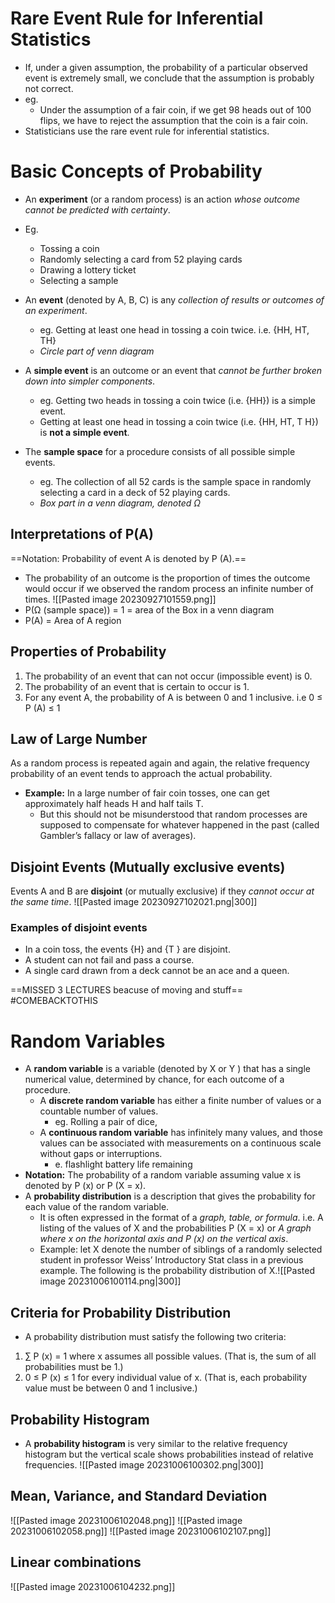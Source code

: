 # Rare Event Rule for Inferential Statistics
- If, under a given assumption, the probability of a particular observed event is extremely small, we conclude that the assumption is probably not correct.
- eg. 
	- Under the assumption of a fair coin, if we get 98 heads out of 100 flips, we have to reject the assumption that the coin is a fair coin.
- Statisticians use the rare event rule for inferential statistics.

# Basic Concepts of Probability
- An **experiment** (or a random process) is an action *whose outcome cannot be predicted with certainty*.
- Eg.
	- Tossing a coin
	- Randomly selecting a card from 52 playing cards
	- Drawing a lottery ticket
	- Selecting a sample

- An **event** (denoted by A, B, C) is any *collection of results or outcomes of an experiment*.
	- eg. Getting at least one head in tossing a coin twice. i.e. {HH, HT, TH}
	- *Circle part of venn diagram*
- A **simple event** is an outcome or an event that *cannot be further broken down into simpler components*.
	- eg. Getting two heads in tossing a coin twice (i.e. {HH}) is a simple event.
	- Getting at least one head in tossing a coin twice (i.e. {HH, HT, T H}) is **not a simple event**.
- The **sample space** for a procedure consists of all possible simple events.
	- eg. The collection of all 52 cards is the sample space in randomly selecting a card in a deck of 52 playing cards.
	- *Box part in a venn diagram, denoted Ω*
## Interpretations of P(A)
==Notation: Probability of event A is denoted by P (A).==
- The probability of an outcome is the proportion of times the outcome would occur if we observed the random process an infinite number of times. ![[Pasted image 20230927101559.png]]
- P(Ω (sample space)) = 1 = area of the Box in a venn diagram
- P(A) = Area of A region
## Properties of Probability
1. The probability of an event that can not occur (impossible event) is 0.
2. The probability of an event that is certain to occur is 1.
3. For any event A, the probability of A is between 0 and 1 inclusive. i.e 0 ≤ P (A) ≤ 1
## Law of Large Number
As a random process is repeated again and again, the relative frequency probability of an event tends to approach the actual probability.
- **Example:** In a large number of fair coin tosses, one can get approximately half heads H and half tails T.
	- But this should not be misunderstood that random processes are supposed to compensate for whatever happened in the past (called Gambler’s fallacy or law of averages).
## Disjoint Events (Mutually exclusive events)
Events A and B are **disjoint** (or mutually exclusive) if they *cannot occur at the same time*.
![[Pasted image 20230927102021.png|300]]
### Examples of disjoint events
- In a coin toss, the events {H} and {T } are disjoint.
- A student can not fail and pass a course.
- A single card drawn from a deck cannot be an ace and a queen.

==MISSED 3 LECTURES beacuse of moving and stuff== #COMEBACKTOTHIS 

# Random Variables
- A **random variable** is a variable (denoted by X or Y ) that has a single numerical value, determined by chance, for each outcome of a procedure.
	- A **discrete random variable** has either a finite number of values or a countable number of values.
		- eg. Rolling a pair of dice,
	- A **continuous random variable** has infinitely many values, and those values can be associated with measurements on a continuous scale without gaps or interruptions.
		- e. flashlight battery life remaining
- **Notation:** The probability of a random variable assuming value x is denoted by P (x) or P (X = x).
- A **probability distribution** is a description that gives the probability for each value of the random variable.
	- It is often expressed in the format of a *graph, table, or formula*. i.e. A listing of the values of X and the probabilities P (X = x) or *A graph where x on the horizontal axis and P (x) on the vertical axis*.
	- Example: let X denote the number of siblings of a randomly selected student in professor Weiss’ Introductory Stat class in a previous example. The following is the probability distribution of X.![[Pasted image 20231006100114.png|300]]
## Criteria for Probability Distribution
- A probability distribution must satisfy the following two criteria:
1. ∑ P (x) = 1 where x assumes all possible values. (That is, the sum of all probabilities must be 1.)
2. 0 ≤ P (x) ≤ 1 for every individual value of x. (That is, each probability value must be between 0 and 1 inclusive.)
## Probability Histogram
- A **probability histogram** is very similar to the relative frequency histogram but the vertical scale shows probabilities instead of relative frequencies. ![[Pasted image 20231006100302.png|300]]
## Mean, Variance, and Standard Deviation
![[Pasted image 20231006102048.png]]
![[Pasted image 20231006102058.png]]
![[Pasted image 20231006102107.png]]
## Linear combinations
![[Pasted image 20231006104232.png]]
